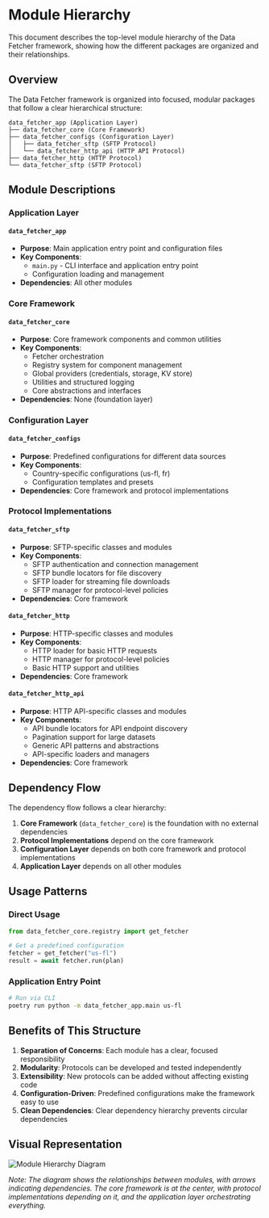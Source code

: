 # Module Hierarchy

This document describes the top-level module hierarchy of the Data Fetcher framework, showing how the different packages are organized and their relationships.

## Overview

The Data Fetcher framework is organized into focused, modular packages that follow a clear hierarchical structure:

```
data_fetcher_app (Application Layer)
├── data_fetcher_core (Core Framework)
├── data_fetcher_configs (Configuration Layer)
│   ├── data_fetcher_sftp (SFTP Protocol)
│   └── data_fetcher_http_api (HTTP API Protocol)
├── data_fetcher_http (HTTP Protocol)
└── data_fetcher_sftp (SFTP Protocol)
```

## Module Descriptions

### Application Layer

#### `data_fetcher_app`
- **Purpose**: Main application entry point and configuration files
- **Key Components**:
  - `main.py` - CLI interface and application entry point
  - Configuration loading and management
- **Dependencies**: All other modules

### Core Framework

#### `data_fetcher_core`
- **Purpose**: Core framework components and common utilities
- **Key Components**:
  - Fetcher orchestration
  - Registry system for component management
  - Global providers (credentials, storage, KV store)
  - Utilities and structured logging
  - Core abstractions and interfaces
- **Dependencies**: None (foundation layer)

### Configuration Layer

#### `data_fetcher_configs`
- **Purpose**: Predefined configurations for different data sources
- **Key Components**:
  - Country-specific configurations (us-fl, fr)
  - Configuration templates and presets
- **Dependencies**: Core framework and protocol implementations

### Protocol Implementations

#### `data_fetcher_sftp`
- **Purpose**: SFTP-specific classes and modules
- **Key Components**:
  - SFTP authentication and connection management
  - SFTP bundle locators for file discovery
  - SFTP loader for streaming file downloads
  - SFTP manager for protocol-level policies
- **Dependencies**: Core framework

#### `data_fetcher_http`
- **Purpose**: HTTP-specific classes and modules
- **Key Components**:
  - HTTP loader for basic HTTP requests
  - HTTP manager for protocol-level policies
  - Basic HTTP support and utilities
- **Dependencies**: Core framework

#### `data_fetcher_http_api`
- **Purpose**: HTTP API-specific classes and modules
- **Key Components**:
  - API bundle locators for API endpoint discovery
  - Pagination support for large datasets
  - Generic API patterns and abstractions
  - API-specific loaders and managers
- **Dependencies**: Core framework

## Dependency Flow

The dependency flow follows a clear hierarchy:

1. **Core Framework** (`data_fetcher_core`) is the foundation with no external dependencies
2. **Protocol Implementations** depend on the core framework
3. **Configuration Layer** depends on both core framework and protocol implementations
4. **Application Layer** depends on all other modules

## Usage Patterns

### Direct Usage
```python
from data_fetcher_core.registry import get_fetcher

# Get a predefined configuration
fetcher = get_fetcher("us-fl")
result = await fetcher.run(plan)
```

### Application Entry Point
```bash
# Run via CLI
poetry run python -m data_fetcher_app.main us-fl
```

## Benefits of This Structure

1. **Separation of Concerns**: Each module has a clear, focused responsibility
2. **Modularity**: Protocols can be developed and tested independently
3. **Extensibility**: New protocols can be added without affecting existing code
4. **Configuration-Driven**: Predefined configurations make the framework easy to use
5. **Clean Dependencies**: Clear dependency hierarchy prevents circular dependencies

## Visual Representation

![Module Hierarchy Diagram](../assets/module_hierarchy.png)

*Note: The diagram shows the relationships between modules, with arrows indicating dependencies. The core framework is at the center, with protocol implementations depending on it, and the application layer orchestrating everything.*
